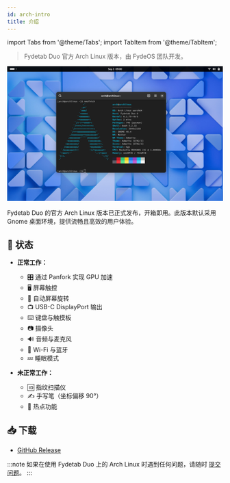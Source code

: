 ```yaml
---
id: arch-intro
title: 介绍
---
```


import Tabs from '@theme/Tabs';
import TabItem from '@theme/TabItem';

> Fydetab Duo 官方 Arch Linux 版本，由 FydeOS 团队开发。

![arch preview](/img/arch_preview_gnome.jpeg)

Fydetab Duo 的官方 Arch Linux 版本已正式发布，开箱即用。此版本默认采用 Gnome 桌面环境，提供流畅且高效的用户体验。

## 🔄 状态

- **正常工作：**
  - 🎛️ 通过 Panfork 实现 GPU 加速
  - 🖥️ 屏幕触控
  - 🔄 自动屏幕旋转
  - 📺 USB-C DisplayPort 输出
  - ⌨️ 键盘与触摸板
  - 📷 摄像头
  - 🔊 音频与麦克风
  - 📶 Wi-Fi 与蓝牙
  - 💤 睡眠模式

- **未正常工作：**
  - 🆔 指纹扫描仪
  - ✍️ 手写笔（坐标偏移 90°）
  - 📶 热点功能

## 📥 下载 

- [GitHub Release](https://github.com/Linux-for-Fydetab-Duo/releases/releases)

:::note
如果在使用 Fydetab Duo 上的 Arch Linux 时遇到任何问题，请随时 [提交问题](https://github.com/Linux-for-Fydetab-Duo/Issues)。
:::